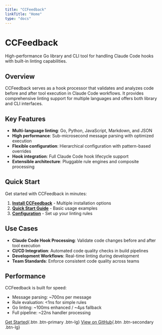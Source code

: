 ```yaml
---
title: "CCFeedback"
linkTitle: "Home"
type: "docs"
---
```


# CCFeedback

High-performance Go library and CLI tool for handling Claude Code hooks with built-in linting capabilities.

## Overview

CCFeedback serves as a hook processor that validates and analyzes code before and after tool execution in
Claude Code workflows. It provides comprehensive linting support for multiple languages and offers both library
and CLI interfaces.

## Key Features

- **Multi-language linting**: Go, Python, JavaScript, Markdown, and JSON
- **High performance**: Sub-microsecond message parsing with optimized execution
- **Flexible configuration**: Hierarchical configuration with pattern-based overrides
- **Hook integration**: Full Claude Code hook lifecycle support
- **Extensible architecture**: Pluggable rule engines and composite processing

## Quick Start

Get started with CCFeedback in minutes:

1. **[Install CCFeedback](/docs/installation/)** - Multiple installation options
2. **[Quick Start Guide](/docs/quickstart/)** - Basic usage examples
3. **[Configuration](/docs/configuration/)** - Set up your linting rules

## Use Cases

- **Claude Code Hook Processing**: Validate code changes before and after tool execution
- **CI/CD Integration**: Automated code quality checks in build pipelines
- **Development Workflows**: Real-time linting during development
- **Team Standards**: Enforce consistent code quality across teams

## Performance

CCFeedback is built for speed:
- Message parsing: ~700ns per message
- Rule evaluation: <1ns for simple rules
- Go linting: ~100ms enhanced / ~4μs fallback
- Full pipeline: ~22ns handler processing

[Get Started](/docs/installation/){.btn .btn-primary .btn-lg}
[View on GitHub](https://github.com/jrossi-claude/ccfeedback){.btn .btn-secondary .btn-lg}